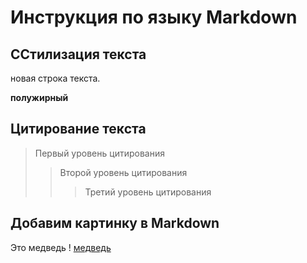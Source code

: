 # Инструкция по языку Markdown

## CСтилизация текста

новая строка текста.

**полужирный**

## Цитирование текста
> Первый уровень цитирования
>> Второй уровень цитирования
>>> Третий уровень цитирования


## Добавим картинку в Markdown
Это медведь
! [медведь](bear.jpg)
